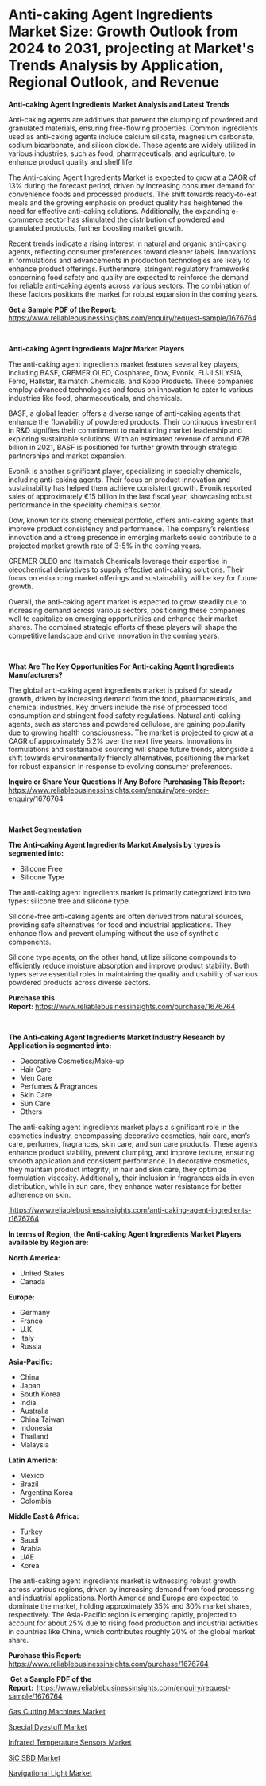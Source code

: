 <p><h1>Anti-caking Agent Ingredients Market Size: Growth Outlook from 2024 to 2031, projecting at Market's Trends Analysis by Application, Regional Outlook, and Revenue</h1></p><p><strong>Anti-caking Agent Ingredients Market Analysis and Latest Trends</strong></p>
<p><p>Anti-caking agents are additives that prevent the clumping of powdered and granulated materials, ensuring free-flowing properties. Common ingredients used as anti-caking agents include calcium silicate, magnesium carbonate, sodium bicarbonate, and silicon dioxide. These agents are widely utilized in various industries, such as food, pharmaceuticals, and agriculture, to enhance product quality and shelf life.</p><p>The Anti-caking Agent Ingredients Market is expected to grow at a CAGR of 13% during the forecast period, driven by increasing consumer demand for convenience foods and processed products. The shift towards ready-to-eat meals and the growing emphasis on product quality has heightened the need for effective anti-caking solutions. Additionally, the expanding e-commerce sector has stimulated the distribution of powdered and granulated products, further boosting market growth. </p><p>Recent trends indicate a rising interest in natural and organic anti-caking agents, reflecting consumer preferences toward cleaner labels. Innovations in formulations and advancements in production technologies are likely to enhance product offerings. Furthermore, stringent regulatory frameworks concerning food safety and quality are expected to reinforce the demand for reliable anti-caking agents across various sectors. The combination of these factors positions the market for robust expansion in the coming years.</p></p>
<p><strong>Get a Sample PDF of the Report:&nbsp;</strong> <a href="https://www.reliablebusinessinsights.com/enquiry/request-sample/1676764?utm_campaign=1109&utm_medium=2&utm_source=Github&utm_content=ia&utm_term=30092024&utm_id=anti-caking-agent-ingredients">https://www.reliablebusinessinsights.com/enquiry/request-sample/1676764</a></p>
<p>&nbsp;</p>
<p><strong>Anti-caking Agent Ingredients Major Market Players</strong></p>
<p><p>The anti-caking agent ingredients market features several key players, including BASF, CREMER OLEO, Cosphatec, Dow, Evonik, FUJI SILYSIA, Ferro, Hallstar, Italmatch Chemicals, and Kobo Products. These companies employ advanced technologies and focus on innovation to cater to various industries like food, pharmaceuticals, and chemicals. </p><p>BASF, a global leader, offers a diverse range of anti-caking agents that enhance the flowability of powdered products. Their continuous investment in R&D signifies their commitment to maintaining market leadership and exploring sustainable solutions. With an estimated revenue of around €78 billion in 2021, BASF is positioned for further growth through strategic partnerships and market expansion.</p><p>Evonik is another significant player, specializing in specialty chemicals, including anti-caking agents. Their focus on product innovation and sustainability has helped them achieve consistent growth. Evonik reported sales of approximately €15 billion in the last fiscal year, showcasing robust performance in the specialty chemicals sector.</p><p>Dow, known for its strong chemical portfolio, offers anti-caking agents that improve product consistency and performance. The company’s relentless innovation and a strong presence in emerging markets could contribute to a projected market growth rate of 3-5% in the coming years.</p><p>CREMER OLEO and Italmatch Chemicals leverage their expertise in oleochemical derivatives to supply effective anti-caking solutions. Their focus on enhancing market offerings and sustainability will be key for future growth.</p><p>Overall, the anti-caking agent market is expected to grow steadily due to increasing demand across various sectors, positioning these companies well to capitalize on emerging opportunities and enhance their market shares. The combined strategic efforts of these players will shape the competitive landscape and drive innovation in the coming years.</p></p>
<p>&nbsp;</p>
<p><strong>What Are The Key Opportunities For Anti-caking Agent Ingredients Manufacturers?</strong></p>
<p><p>The global anti-caking agent ingredients market is poised for steady growth, driven by increasing demand from the food, pharmaceuticals, and chemical industries. Key drivers include the rise of processed food consumption and stringent food safety regulations. Natural anti-caking agents, such as starches and powdered cellulose, are gaining popularity due to growing health consciousness. The market is projected to grow at a CAGR of approximately 5.2% over the next five years. Innovations in formulations and sustainable sourcing will shape future trends, alongside a shift towards environmentally friendly alternatives, positioning the market for robust expansion in response to evolving consumer preferences.</p></p>
<p><strong>Inquire or Share Your Questions If Any Before Purchasing This Report:</strong> <a href="https://www.reliablebusinessinsights.com/enquiry/pre-order-enquiry/1676764?utm_campaign=1109&utm_medium=2&utm_source=Github&utm_content=ia&utm_term=30092024&utm_id=anti-caking-agent-ingredients">https://www.reliablebusinessinsights.com/enquiry/pre-order-enquiry/1676764</a></p>
<p>&nbsp;</p>
<p><strong>Market Segmentation</strong></p>
<p><strong>The Anti-caking Agent Ingredients Market Analysis by types is segmented into:</strong></p>
<p><ul><li>Silicone Free</li><li>Silicone Type</li></ul></p>
<p><p>The anti-caking agent ingredients market is primarily categorized into two types: silicone free and silicone type. </p><p>Silicone-free anti-caking agents are often derived from natural sources, providing safe alternatives for food and industrial applications. They enhance flow and prevent clumping without the use of synthetic components.</p><p>Silicone type agents, on the other hand, utilize silicone compounds to efficiently reduce moisture absorption and improve product stability. Both types serve essential roles in maintaining the quality and usability of various powdered products across diverse sectors.</p></p>
<p><strong>Purchase this Report:&nbsp;</strong><a href="https://www.reliablebusinessinsights.com/purchase/1676764?utm_campaign=1109&utm_medium=2&utm_source=Github&utm_content=ia&utm_term=30092024&utm_id=anti-caking-agent-ingredients">https://www.reliablebusinessinsights.com/purchase/1676764</a></p>
<p>&nbsp;</p>
<p><strong>The Anti-caking Agent Ingredients Market Industry Research by Application is segmented into:</strong></p>
<p><ul><li>Decorative Cosmetics/Make-up</li><li>Hair Care</li><li>Men Care</li><li>Perfumes & Fragrances</li><li>Skin Care</li><li>Sun Care</li><li>Others</li></ul></p>
<p><p>The anti-caking agent ingredients market plays a significant role in the cosmetics industry, encompassing decorative cosmetics, hair care, men’s care, perfumes, fragrances, skin care, and sun care products. These agents enhance product stability, prevent clumping, and improve texture, ensuring smooth application and consistent performance. In decorative cosmetics, they maintain product integrity; in hair and skin care, they optimize formulation viscosity. Additionally, their inclusion in fragrances aids in even distribution, while in sun care, they enhance water resistance for better adherence on skin.</p></p>
<p><a href="https://www.reliablebusinessinsights.com/anti-caking-agent-ingredients-r1676764?utm_campaign=1109&utm_medium=2&utm_source=Github&utm_content=ia&utm_term=30092024&utm_id=anti-caking-agent-ingredients">&nbsp;https://www.reliablebusinessinsights.com/anti-caking-agent-ingredients-r1676764</a></p>
<p><strong>In terms of Region, the Anti-caking Agent Ingredients Market Players available by Region are:</strong></p>
<p>
    <p> <strong> North America: </strong>
        <ul>
            <li>United States</li>
            <li>Canada</li>
        </ul>
        </p> 
    <p> <strong> Europe: </strong>
        <ul>
            <li>Germany</li>
            <li>France</li>
            <li>U.K.</li>
            <li>Italy</li>
            <li>Russia</li>
        </ul>
        </p> 
    <p> <strong> Asia-Pacific: </strong>
        <ul>
            <li>China</li>
            <li>Japan</li>
            <li>South Korea</li>
            <li>India</li>
            <li>Australia</li>
            <li>China Taiwan</li>
            <li>Indonesia</li>
            <li>Thailand</li>
            <li>Malaysia</li>
        </ul>
        </p> 
    <p> <strong> Latin America: </strong>
        <ul>
            <li>Mexico</li>
            <li>Brazil</li>
            <li>Argentina Korea</li>
            <li>Colombia</li>
        </ul>
        </p> 
    <p> <strong> Middle East & Africa: </strong>
        <ul>
            <li>Turkey</li>
            <li>Saudi</li>
            <li>Arabia</li>
            <li>UAE</li>
            <li>Korea</li>
        </ul>
    </p>
    </p>
<p><p>The anti-caking agent ingredients market is witnessing robust growth across various regions, driven by increasing demand from food processing and industrial applications. North America and Europe are expected to dominate the market, holding approximately 35% and 30% market shares, respectively. The Asia-Pacific region is emerging rapidly, projected to account for about 25% due to rising food production and industrial activities in countries like China, which contributes roughly 20% of the global market share.</p></p>
<p><strong>Purchase this Report: </strong><a href="https://www.reliablebusinessinsights.com/purchase/1676764?utm_campaign=1109&utm_medium=2&utm_source=Github&utm_content=ia&utm_term=30092024&utm_id=anti-caking-agent-ingredients">https://www.reliablebusinessinsights.com/purchase/1676764</a></p>
<p>&nbsp;<strong>Get a Sample PDF of the Report:&nbsp;&nbsp;</strong><a href="https://www.reliablebusinessinsights.com/enquiry/request-sample/1676764?utm_campaign=1109&utm_medium=2&utm_source=Github&utm_content=ia&utm_term=30092024&utm_id=anti-caking-agent-ingredients">https://www.reliablebusinessinsights.com/enquiry/request-sample/1676764</a></p>
<p><strong></strong></p>
<p><p><a href="https://www.linkedin.com/pulse/navigating-global-gas-cutting-machines-market-landscape-trends-e7bec?utm_campaign=1109&utm_medium=2&utm_source=Github&utm_content=ia&utm_term=30092024&utm_id=anti-caking-agent-ingredients">Gas Cutting Machines Market</a></p><p><a href="https://github.com/DRIVERKAPAUL/Market-Research-Report-List-1/blob/main/special-dyestuff-market.md?utm_campaign=1109&utm_medium=2&utm_source=Github&utm_content=ia&utm_term=30092024&utm_id=anti-caking-agent-ingredients">Special Dyestuff Market</a></p><p><a href="https://issuu.com/reportprime-2/docs/infrared-temperature-sensors-market_369f4221824b12?utm_campaign=1109&utm_medium=2&utm_source=Github&utm_content=ia&utm_term=30092024&utm_id=anti-caking-agent-ingredients">Infrared Temperature Sensors Market</a></p><p><a href="https://issuu.com/reportprime-2/docs/sic-sbd-market-size-2030.pptx_5fd2d8e3135d32?utm_campaign=1109&utm_medium=2&utm_source=Github&utm_content=ia&utm_term=30092024&utm_id=anti-caking-agent-ingredients">SiC SBD Market</a></p><p><a href="https://www.linkedin.com/pulse/navigational-light-market-forecast-global-trends-analysis-from-jphoc?utm_campaign=1109&utm_medium=2&utm_source=Github&utm_content=ia&utm_term=30092024&utm_id=anti-caking-agent-ingredients">Navigational Light Market</a></p></p>